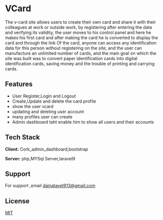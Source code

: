 
# VCard

The v-card site allows users to create their own card and share it with their colleagues at work or outside work, by registering after entering the data and verifying its validity, the user moves to his control panel and here he makes his first card and after making the card he is converted to display the card and through the link Of the card, anyone can access any identification data for this person without registering on the site, and the user can manufacture an unlimited number of cards, and the main goal on which the site was built was to convert paper identification cards into digital identification cards, saving money and the trouble of printing and carrying cards.

## Features

- User Register,Login and Logout 
- Create,Update and delete the card profile
- show the user vcard
- updating and deleting user account
- many profiles user can create
- Admin dashboard taht enable him to show all users and their accounts


## Tech Stack

**Client:** Cork_admin_dashboard,bootstrap

**Server:** php,MYSql Server,laravel9


## Support

For support ,email dainatayel913@gmail.com

## License

[MIT](https://choosealicense.com/licenses/mit/)

